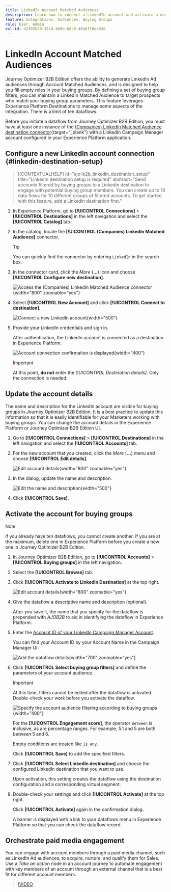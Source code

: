 ```yaml
---
title: LinkedIn Account Matched Audiences
description: Learn how to connect a LinkedIn account and activate a dataflow for buying groups.
feature: Integrations, Audiences, Buying Groups
role: User, Admin
exl-id: d2303529-16c4-4b0b-b8c8-404dff8ec63d
---
```

# LinkedIn Account Matched Audiences

Journey Optimizer B2B Edition offers the ability to generate LinkedIn Ad audiences through Account Matched Audiences, and is designed to help you fill empty roles in your buying groups. By defining a set of buying group filters, you can maintain a LinkedIn Matched Audience to target prospects who match your buying group parameters. This feature leverages Experience Platform Destinations to manage some aspects of the integration. There is a limit of ten dataflows.

Before you initiate a dataflow from Journey Optimizer B2B Edition, you must have at least one instance of the [(Companies) LinkedIn Matched Audience destination connector](https://experienceleague.adobe.com/en/docs/experience-platform/destinations/catalog/social/linkedin#connect){target="_blank"} with a LinkedIn Campaign Manager account configured in your Experience Platform application.

## Configure a new LinkedIn account connection {#linkedin-destination-setup}

>[!CONTEXTUALHELP]
>id="ajo-b2b_linkedin_destination_setup"
>title="LinkedIn destination setup is required"
>abstract="Send accounts filtered by buying groups to a Linkedin destination to engage with potential buying group members. You can create up to 10 data flows for 10 different groups of filtered accounts. To get started with this feature, add a Linkedin destination first."

1. In Experience Platform, go to **[!UICONTROL Connections]** > **[!UICONTROL Destinations]** in the left navigation and select the **[!UICONTROL Catalog]** tab.

1. In the catalog, locate the **[!UICONTROL (Companies) LinkedIn Matched Audience]** connector.

   >[!TIP]
   >
   >You can quickly find the connector by entering `LinkedIn` in the search box.

1. In the connector card, click the _More_ (**...**) icon and choose **[!UICONTROL Configure new destination]**.

   ![Access the (Companies) LinkedIn Matched Audience connector](./assets/aep-destinations-catalog-linkedin.png){width="800" zoomable="yes"}

1. Select **[!UICONTROL New Account]** and click **[!UICONTROL Connect to destination]**.

   ![Connect a new LinkedIn account](./assets/aep-destinations-catalog-linkedin-new-account.png){width="500"}

1. Provide your LinkedIn credentials and sign in.

   After authentication, the LinkedIn account is connected as a destination in Experience Platform. 

   ![Account connection confirmation is displayed](./assets/aep-destinations-catalog-linkedin-connected.png){width="400"}

   >[!IMPORTANT]
   >
   >At this point, **do not** enter the _[!UICONTROL Destination details]_. Only the connection is needed.

## Update the account details
   
The name and description for the LinkedIn account are visible for buying groups in Journey Optimizer B2B Edition. It is a best practice to update this information so that it is easily identifiable for your Marketers working with buying groups. You can change the account details in the Experience Platform or Journey Optimizer B2B Edition UI.

1. Go to **[!UICONTROL Connections]** > **[!UICONTROL Destinations]** in the left navigation and select the **[!UICONTROL Accounts]** tab.

1. For the new account that you created, click the _More_ (**...**) menu and choose **[!UICONTROL Edit details]**.

   ![Edit account details](./assets/aep-destinations-accounts-edit-details.png){width="800" zoomable="yes"}
   
1. In the dialog, update the name and description.

   ![Edit the name and description](./assets/destinations-linkedin-account-edit-details-dialog.png){width="500"}

1. Click **[!UICONTROL Save]**.

## Activate the account for buying groups

>[!NOTE]
>
>If you already have ten dataflows, you cannot create another. If you are at the maximum, delete one in Experience Platform before you create a new one in Journey Optimizer B2B Edition. 

1. In Journey Optimizer B2B Edition, go to **[!UICONTROL Accounts]** > **[!UICONTROL Buying groups]** in the left navigation.

1. Select the **[!UICONTROL Browse]** tab.

1. Click **[!UICONTROL Activate to LinkedIn Destination]** at the top right.

   ![Edit account details](./assets/activate-linkedin-destination.png){width="800" zoomable="yes"}

1. Give the dataflow a descriptive name and description (optional). 

   After you save it, the name that you specify for the dataflow is prepended with _AJOB2B_ to aid in identifying the dataflow in Experience Platform.

1. Enter the [Account ID of your LinkedIn Campaign Manager Account](https://www.linkedin.com/help/lms/answer/a424270).

   You can find your Account ID by your Account Name in the Campaign Manager UI.

    ![Add the dataflow details](./assets/destinations-linkedin-activate-details.png){width="700" zoomable="yes"}

1. Click **[!UICONTROL Select buying group filters]** and define the parameters of your account audience.

   >[!IMPORTANT]
   >
   >At this time, filters cannot be edited after the dataflow is activated. Double-check your work before you activate the dataflow.

   ![Specify the account audience filtering according to buying groups](./assets/destinations-linkedin-activate-buying-group-filters.png){width="400"}

   For the **[!UICONTROL Engagement score]**, the operator `Between` is inclusive, as are percentage ranges. For example, 5.1 and 5 are both _between_ 5 and 6.

   Empty conditions are treated like `Is Any`.

   Click **[!UICONTROL Save]** to add the specified filters.

1. Click **[!UICONTROL Select LinkedIn destination]** and choose the configured LinkedIn destination that you want to use. 

   Upon activation, this setting creates the dataflow using the destination configuration and a corresponding virtual segment.

1. Double-check your settings and click **[!UICONTROL Activate]** at the top right.

   Click **[!UICONTROL Activate]** again in the confirmation dialog.

   A banner is displayed with a link to your dataflows menu in Experience Platform so that you can check the dataflow record.

## Orchestrate paid media engagement

You can engage with account members through a paid media channel, such as LinkedIn Ad audiences, to acquire, nurture, and qualify them for Sales. Use a _Take an action_ node in an account journey to automate engagement with key members of an account through an external channel that is a best fit for different account members.

>[!VIDEO](https://video.tv.adobe.com/v/3448649/?learn=on)